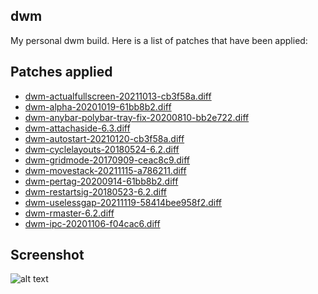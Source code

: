 ## dwm

My personal dwm build.  Here is a list of patches that have been applied:

Patches applied
---------------
- [dwm-actualfullscreen-20211013-cb3f58a.diff](https://dwm.suckless.org/patches/actualfullscreen/)
- [dwm-alpha-20201019-61bb8b2.diff](https://dwm.suckless.org/patches/alpha/)
- [dwm-anybar-polybar-tray-fix-20200810-bb2e722.diff](https://dwm.suckless.org/patches/anybar/)
- [dwm-attachaside-6.3.diff](https://dwm.suckless.org/patches/attachaside)
- [dwm-autostart-20210120-cb3f58a.diff](https://dwm.suckless.org/patches/autostart/)
- [dwm-cyclelayouts-20180524-6.2.diff](https://dwm.suckless.org/patches/cyclelayouts/)
- [dwm-gridmode-20170909-ceac8c9.diff](https://dwm.suckless.org/patches/gridmode/)
- [dwm-movestack-20211115-a786211.diff](https://dwm.suckless.org/patches/movestack/)
- [dwm-pertag-20200914-61bb8b2.diff](https://dwm.suckless.org/patches/pertag/)
- [dwm-restartsig-20180523-6.2.diff](https://dwm.suckless.org/patches/restartsig/)
- [dwm-uselessgap-20211119-58414bee958f2.diff](https://dwm.suckless.org/patches/uselessgap/)
- [dwm-rmaster-6.2.diff](https://dwm.suckless.org/patches/rmaster/)
- [dwm-ipc-20201106-f04cac6.diff](https://dwm.suckless.org/patches/ipc/)

## Screenshot
![alt text](https://raw.githubusercontent.com/caseyrobb/dwm/master/dwm_screen.png)
